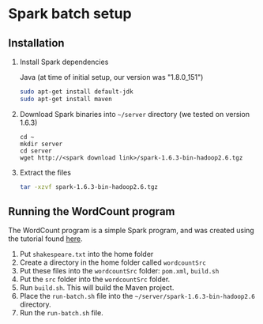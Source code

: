 # Spark batch setup

## Installation

1. Install Spark dependencies

	Java (at time of initial setup, our version was "1.8.0_151")
	```sh
	sudo apt-get install default-jdk
	sudo apt-get install maven
	```

2. Download Spark binaries into `~/server` directory (we tested on version 1.6.3)
	```
	cd ~
	mkdir server
	cd server
	wget http://<spark download link>/spark-1.6.3-bin-hadoop2.6.tgz
	```

3. Extract the files
	```sh
	tar -xzvf spark-1.6.3-bin-hadoop2.6.tgz
	```

## Running the WordCount program

The WordCount program is a simple Spark program, and was created using the tutorial found [here](http://www.freblogg.com/2016/06/spark-word-count-with-java.html).

1. Put `shakespeare.txt` into the home folder
2. Create a directory in the home folder called `wordcountSrc`
3. Put these files into the `wordcountSrc` folder: `pom.xml`, `build.sh`
4. Put the `src` folder into the `wordcountSrc` folder.
5. Run `build.sh`. This will build the Maven project.
6. Place the `run-batch.sh` file into the `~/server/spark-1.6.3-bin-hadoop2.6` directory.
7. Run the `run-batch.sh` file.